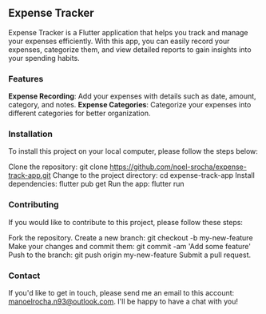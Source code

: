 ## Expense Tracker

Expense Tracker is a Flutter application that helps you track and manage your expenses efficiently. With this app, you can easily record your expenses, categorize them, and view detailed reports to gain insights into your spending habits.

### Features

**Expense Recording**: Add your expenses with details such as date, amount, category, and notes.
**Expense Categories**: Categorize your expenses into different categories for better organization.

### Installation

To install this project on your local computer, please follow the steps below:

Clone the repository: git clone https://github.com/noel-srocha/expense-track-app.git
Change to the project directory: cd expense-track-app
Install dependencies: flutter pub get
Run the app: flutter run

### Contributing

If you would like to contribute to this project, please follow these steps:

Fork the repository.
Create a new branch: git checkout -b my-new-feature
Make your changes and commit them: git commit -am 'Add some feature'
Push to the branch: git push origin my-new-feature
Submit a pull request.

### Contact

If you'd like to get in touch, please send me an email to this account: manoelrocha.n93@outlook.com. I'll be happy to have a chat with you!
